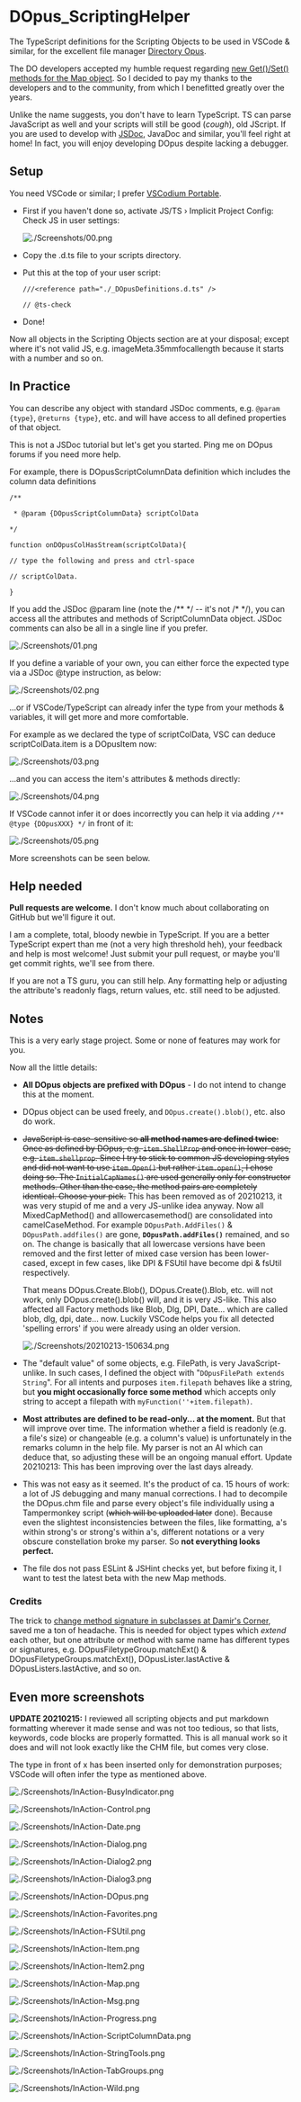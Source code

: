 # DOpus_ScriptingHelper

The TypeScript definitions for the Scripting Objects to be used in VSCode & similar, for the excellent file manager [Directory Opus](https://www.gpsoft.com.au/).

The DO developers accepted my humble request regarding [new Get()/Set() methods for the Map object](https://resource.dopus.com/t/set-method-for-map/37775/2). So I decided to pay my thanks to the developers and to the community, from which I benefitted greatly over the years.

Unlike the name suggests, you don't have to learn TypeScript. TS can parse JavaScript as well and your scripts will still be good (*cough*), old JScript. If you are used to develop with [JSDoc](https://jsdoc.app/), JavaDoc and similar, you'll feel right at home! In fact, you will enjoy developing DOpus despite lacking a debugger.

## Setup

You need VSCode or similar; I prefer [VSCodium Portable](https://portapps.io/app/vscodium-portable/).

* First if you haven't done so, activate JS/TS › Implicit Project Config: Check JS in user settings:

  ![./Screenshots/00.png](./Screenshots/00.png)

* Copy the .d.ts file to your scripts directory.

* Put this at the top of your user script:

  `///<reference path="./_DOpusDefinitions.d.ts" />`

  `// @ts-check`

* Done!

Now all objects in the Scripting Objects section are at your disposal; except where it's not valid JS, e.g. imageMeta.35mmfocallength because it starts with a number and so on.

## In Practice

You can describe any object with standard JSDoc comments, e.g. `@param {type}`, `@returns {type}`, etc. and will have access to all defined properties of that object.

This is not a JSDoc tutorial but let's get you started. Ping me on DOpus forums if you need more help.

For example, there is DOpusScriptColumnData definition which includes the column data definitions

`/**`

` * @param {DOpusScriptColumnData} scriptColData`

 `*/`

`function onDOpusColHasStream(scriptColData){`

`// type the following and press and ctrl-space`

`// scriptColData.`

`}`

If you add the JSDoc @param line (note the /** */ -- it's not /\* */), you can access all the attributes and methods of ScriptColumnData object. JSDoc comments can also be all in a single line if you prefer.

![./Screenshots/01.png](./Screenshots/01.png)



If you define a variable of your own, you can either force the expected type via a JSDoc @type instruction, as below:

![./Screenshots/02.png](./Screenshots/02.png)

...or if VSCode/TypeScript can already infer the type from your methods & variables, it will get more and more comfortable.

For example as we declared the type of scriptColData, VSC can deduce scriptColData.item is a DOpusItem now:

![./Screenshots/03.png](./Screenshots/03.png)

...and you can access the item's attributes & methods directly:

![./Screenshots/04.png](./Screenshots/04.png)



If VSCode cannot infer it or does incorrectly you can help it via adding `/** @type {DOpusXXX} */` in front of it:

![./Screenshots/05.png](./Screenshots/05.png)



More screenshots can be seen below.



## Help needed

**Pull requests are welcome.** I don't know much about collaborating on GitHub but we'll figure it out.

I am a complete, total, bloody newbie in TypeScript. If you are a better TypeScript expert than me (not a very high threshold heh), your feedback and help is most welcome! Just submit your pull request, or maybe you'll get commit rights, we'll see from there.

If you are not a TS guru, you can still help. Any formatting help or adjusting the attribute's readonly flags, return values, etc. still need to be adjusted.

## Notes

This is a very early stage project. Some or none of features may work for you.

Now all the little details:

* **All DOpus objects are prefixed with DOpus** - I do not intend to change this at the moment.
* DOpus object can be used freely, and `DOpus.create().blob()`, etc. also do work.
* ~~JavaScript is case-sensitive so **all method names are defined twice**: Once as defined by DOpus, e.g. `item.ShellProp` and once in lower-case, e.g. `item.shellprop`. Since I try to stick to common JS developing styles and did not want to use `item.Open()` but rather `item.open()`, I chose doing so. The `InitialCapNames()` are used generally only for constructor methods. Other than the case, the method pairs are completely identical. Choose your pick.~~
  This has been removed as of 20210213, it was very stupid of me and a very JS-unlike idea anyway. Now all MixedCapMethod() and alllowercasemethod() are consolidated into camelCaseMethod. For example `DOpusPath.AddFiles()` & `DOpusPath.addfiles()` are gone, **`DOpusPath.addFiles()`** remained, and so on. The change is basically that all lowercase versions have been removed and the first letter of mixed case version has been lower-cased, except in few cases, like DPI & FSUtil have become dpi & fsUtil respectively.

  That means DOpus.Create.Blob(), DOpus.Create().Blob, etc. will not work, only DOpus.create().blob() will, and it is very JS-like. This also affected all Factory methods like Blob, Dlg, DPI, Date... which are called blob, dlg, dpi, date... now. Luckily VSCode helps you fix all detected 'spelling errors' if you were already using an older version.

  ![./Screenshots/20210213-150634.png](./Screenshots/20210213-150634.png)
* The "default value" of some objects, e.g. FilePath, is very JavaScript-unlike. In such cases, I defined the object with "`DOpusFilePath extends String`". For all intents and purposes `item.filepath` behaves like a string, but **you might occasionally force some method** which accepts only string to accept a filepath with `myFunction(''+item.filepath)`.
* **Most attributes are defined to be read-only... at the moment.** But that will improve over time. The information whether a field is readonly (e.g. a file's size) or changeable (e.g. a column's value) is unfortunately in the remarks column in the help file. My parser is not an AI which can deduce that, so adjusting these will be an ongoing manual effort. Update 20210213: This has been improving over the last days already.
* This was not easy as it seemed. It's the product of ca. 15 hours of work: a lot of JS debugging and many manual corrections. I had to decompile the DOpus.chm file and parse every object's file individually using a Tampermonkey script (~~which will be uploaded later~~ done). Because even the slightest inconsistencies between the files, like formatting, a's within strong's or strong's within a's, different notations or a very obscure constellation broke my parser. So **not everything looks perfect.**
* The file dos not pass ESLint & JSHint checks yet, but before fixing it, I want to test the latest beta with the new Map methods.

### Credits

The trick to [change method signature in subclasses at Damir's Corner](https://www.damirscorner.com/blog/posts/20190712-ChangeMethodSignatureInTypescriptSubclass.html), saved me a ton of headache. This is needed for object types which *extend* each other, but one attribute or method with same name has different types or signatures, e.g. DOpusFiletypeGroup.matchExt() & DOpusFiletypeGroups.matchExt(), DOpusLister.lastActive & DOpusListers.lastActive, and so on.


## Even more screenshots

**UPDATE 20210215:** I reviewed all scripting objects and put markdown formatting wherever it made sense and was not too tedious, so that lists, keywords, code blocks are properly formatted. This is all manual work so it does and will not look exactly like the CHM file, but comes very close.

The type in front of x has been inserted only for demonstration purposes; VSCode will often infer the type as mentioned above.

![./Screenshots/InAction-BusyIndicator.png](./Screenshots/InAction-BusyIndicator.png)

![./Screenshots/InAction-Control.png](./Screenshots/InAction-Control.png)

![./Screenshots/InAction-Date.png](./Screenshots/InAction-Date.png)

![./Screenshots/InAction-Dialog.png](./Screenshots/InAction-Dialog.png)

![./Screenshots/InAction-Dialog2.png](./Screenshots/InAction-Dialog2.png)

![./Screenshots/InAction-Dialog3.png](./Screenshots/InAction-Dialog3.png)

![./Screenshots/InAction-DOpus.png](./Screenshots/InAction-DOpus.png)

![./Screenshots/InAction-Favorites.png](./Screenshots/InAction-Favorites.png)

![./Screenshots/InAction-FSUtil.png](./Screenshots/InAction-FSUtil.png)

![./Screenshots/InAction-Item.png](./Screenshots/InAction-Item.png)

![./Screenshots/InAction-Item2.png](./Screenshots/InAction-Item2.png)

![./Screenshots/InAction-Map.png](./Screenshots/InAction-Map.png)

![./Screenshots/InAction-Msg.png](./Screenshots/InAction-Msg.png)

![./Screenshots/InAction-Progress.png](./Screenshots/InAction-Progress.png)

![./Screenshots/InAction-ScriptColumnData.png](./Screenshots/InAction-ScriptColumnData.png)

![./Screenshots/InAction-StringTools.png](./Screenshots/InAction-StringTools.png)

![./Screenshots/InAction-TabGroups.png](./Screenshots/InAction-TabGroups.png)

![./Screenshots/InAction-Wild.png](./Screenshots/InAction-Wild.png)
